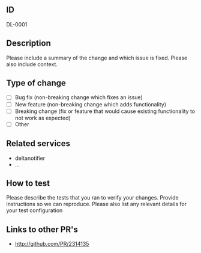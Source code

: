 ## ID
 DL-0001

 ## Description

 Please include a summary of the change and which issue is fixed. Please also include context.

 ## Type of change

 - [ ] Bug fix (non-breaking change which fixes an issue)
 - [ ] New feature (non-breaking change which adds functionality)
 - [ ] Breaking change (fix or feature that would cause existing functionality to not work as expected)
 - [ ] Other

 ## Related services

 - deltanotifier
 - ...

 ## How to test

 Please describe the tests that you ran to verify your changes. Provide instructions so we can reproduce. Please also list any relevant details for your test configuration

 ## Links to other PR's

 - http://github.com/PR/2314135